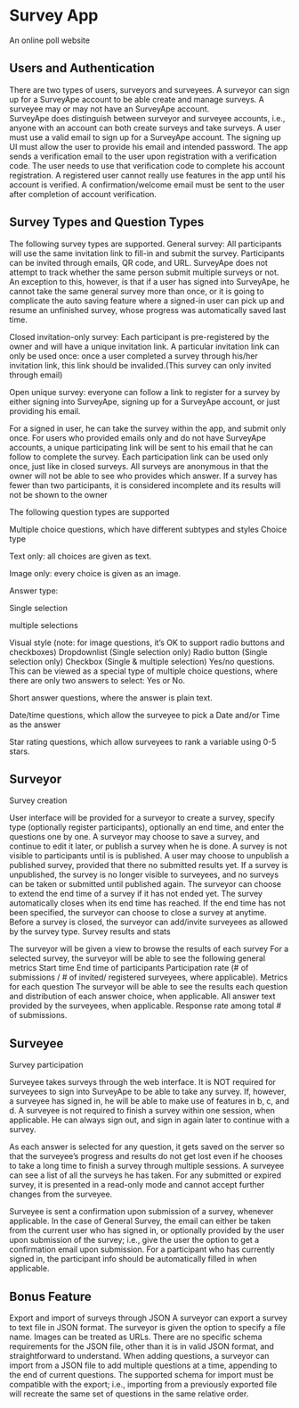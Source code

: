 # Survey App
An online poll website

## Users and Authentication
There are two types of users, surveyors and surveyees. 
A surveyor can sign up for a SurveyApe account to be able create and manage surveys.
A surveyee may or may not have an SurveyApe account.  
SurveyApe does distinguish between surveyor and surveyee accounts, i.e., anyone with an account can both create surveys and take surveys.
A user must use a valid email to sign up for a SurveyApe account. 
The signing up UI must allow the user to provide his email and intended password.
The app sends a verification email to the user upon registration with a verification code. The user needs to use that verification code to complete his account registration. A registered user cannot really use features in the app until his account is verified. A confirmation/welcome email must be sent to the user after completion of account verification.
## Survey Types and Question Types
The following survey types are supported. 
General survey: All participants will use the same invitation link to fill-in and submit the survey. Participants can be invited through emails, QR code, and URL. SurveyApe does not attempt to track whether the same person submit multiple surveys or not. An exception to this, however, is that if a user has signed into SurveyApe, he cannot take the same general survey more than once, or it is going to complicate the auto saving feature where  a signed-in user can pick up and resume an unfinished survey, whose progress was automatically saved last time.

Closed invitation-only survey: Each participant is pre-registered by the owner and will have a unique invitation link. A particular invitation link can only be used once: once a user completed a survey through his/her invitation link, this link should be invalided.(This survey can only invited through email)

Open unique survey: everyone can follow a link to register for a survey by either signing into SurveyApe, signing up for a SurveyApe account, or just providing his email. 

For a signed in user, he can take the survey within the app, and submit only once.
For users who provided emails only and do not have SurveyApe accounts, a unique participating link will be sent to his email that he can follow to complete the survey. Each participation link can be used only once, just like in closed surveys.
All surveys are anonymous in that the owner will not be able to see who provides which answer. If a survey has fewer than two participants, it is considered incomplete and its results will not be shown to the owner
 
The following question types are supported
 
Multiple choice questions, which have different subtypes and styles
Choice type

Text only: all choices are given as text.

Image only: every choice is given as an image.

Answer type:

Single selection

multiple selections

Visual style (note: for image questions, it’s OK to support radio buttons and checkboxes)
Dropdownlist (Single selection only)
Radio button (Single selection only)
Checkbox (Single & multiple selection)
Yes/no questions. This can be viewed as a special type of multiple choice questions, where there are only two answers to select: Yes or No.

Short answer questions, where the answer is plain text.

Date/time questions, which allow the surveyee to pick a Date and/or Time as the answer

Star rating questions,  which allow surveyees to rank a variable using 0-5 stars.

## Surveyor

Survey creation

User interface will be provided for a surveyor to create a survey, specify type (optionally register participants), optionally an end time, and enter the questions one by one.
A surveyor may choose to save a survey, and continue to edit it later, or publish a survey when he is done. A survey is not visible to participants until is is published. 
A user may choose to unpublish a published survey, provided that there no submitted results yet. 
If a survey is unpublished, the survey is no longer visible to surveyees, and no surveys can be taken or submitted until published again.
The surveyor can choose to extend the end time of a survey if it has not ended yet. 
The survey automatically closes when its end time has reached. If the end time has not been specified, the surveyor can choose to close a survey at anytime.
Before a survey is closed, the surveyor can add/invite surveyees as allowed by the survey type.
Survey results and stats

The surveyor will be given a view to browse the results of each survey
For a selected survey, the surveyor will be able to see the following general metrics
Start time
End time
of participants
Participation rate (# of submissions / # of invited/ registered surveyees, where applicable).
Metrics for each question
The surveyor will be able to see the results each question
and distribution of each answer choice, when applicable.
All answer text provided by the surveyees, when applicable.
Response rate among total # of submissions.
## Surveyee

Survey participation

Surveyee takes surveys through the web interface. It is NOT required for surveyees to sign into SurveyApe to be able to take any survey. If, however, a surveyee has signed in,  he will be able to make use of features in b, c, and d.
A surveyee is not required to finish a survey within one session, when applicable. He can always sign out, and sign in again later to continue with a survey.

As each answer is selected for any question, it gets saved on the server so that the surveyee’s progress and results do not get lost even if he chooses to take a long time to finish a survey through multiple sessions.
A surveyee can see a list of all the surveys he has taken. For any submitted or expired survey, it is presented in a read-only mode and cannot accept further changes from the surveyee.

Surveyee is sent a confirmation upon submission of a survey, whenever applicable. In the case of General Survey, the email can either be taken from the current user who has signed in, or optionally provided by the user upon submission of the survey; i.e., give the user the option to get a confirmation email upon submission.
For a participant who has currently signed in, the participant info should be automatically filled in when applicable.

## Bonus Feature
Export and import of surveys through JSON
A surveyor can export a survey to text file in JSON format. 
The surveyor is given the option to specify a file name.
Images can be treated as URLs.
There are no specific schema requirements for the JSON file, other than it is in valid JSON format, and straightforward to understand.
When adding questions, a surveyor can import from a JSON file to add multiple questions at a time, appending to the end of current questions. The supported schema for import must be compatible with the export; i.e., importing from a previously exported file will recreate the same set of questions in the same relative order.

